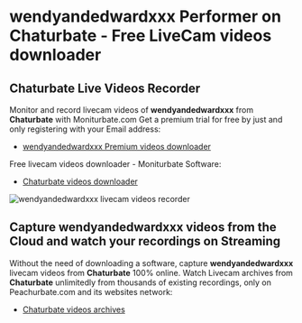 # wendyandedwardxxx Performer on Chaturbate - Free LiveCam videos downloader

## Chaturbate Live Videos Recorder

Monitor and record livecam videos of **wendyandedwardxxx** from **Chaturbate** with Moniturbate.com
Get a premium trial for free by just and only registering with your Email address:
* [wendyandedwardxxx Premium videos downloader](https://moniturbate.com/request-demo-licence-key.html)

Free livecam videos downloader - Moniturbate Software:
* [Chaturbate videos downloader](https://moniturbate.com/moniturbate-download-software.html)

![wendyandedwardxxx livecam videos recorder](https://peachurnet.com/templates/moniturbate-software.png)


## Capture wendyandedwardxxx videos from the Cloud and watch your recordings on Streaming

Without the need of downloading a software, capture **wendyandedwardxxx** livecam videos from **Chaturbate** 100% online.
Watch Livecam archives from **Chaturbate** unlimitedly from thousands of existing recordings, only on Peachurbate.com and its websites network:
* [Chaturbate videos archives](https://peachurnet.com/)